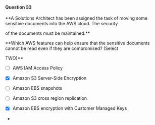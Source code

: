 #### Question  33


**A Solutions Architect has been assigned the task of moving some sensitive documents into the AWS cloud. The security

of the documents must be maintained.**


**Which AWS features can help ensure that the sensitive documents cannot be read even if they are compromised? (Select

TWO)**


- [ ] AWS IAM Access Policy


- [x] Amazon S3 Server-Side Encryption


- [ ] Amazon EBS snapshots


- [ ] Amazon S3 cross region replication


- [x] Amazon EBS encryption with Customer Managed Keys


*